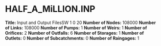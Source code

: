 # HALF_A_MiLLION.INP
**Title:**   Input and Output FilesSW 1 0 20
**Number of Nodes:** 108000
**Number of Links:** 108000
**Number of Pumps:** 1
**Number of Weirs:** 1
**Number of Orifices:** 2
**Number of Outfalls:** 6
**Number of Storages:** 1
**Number of Outlets:** 0
**Number of Subcatchments:** 0
**Number of Raingages:** 1
